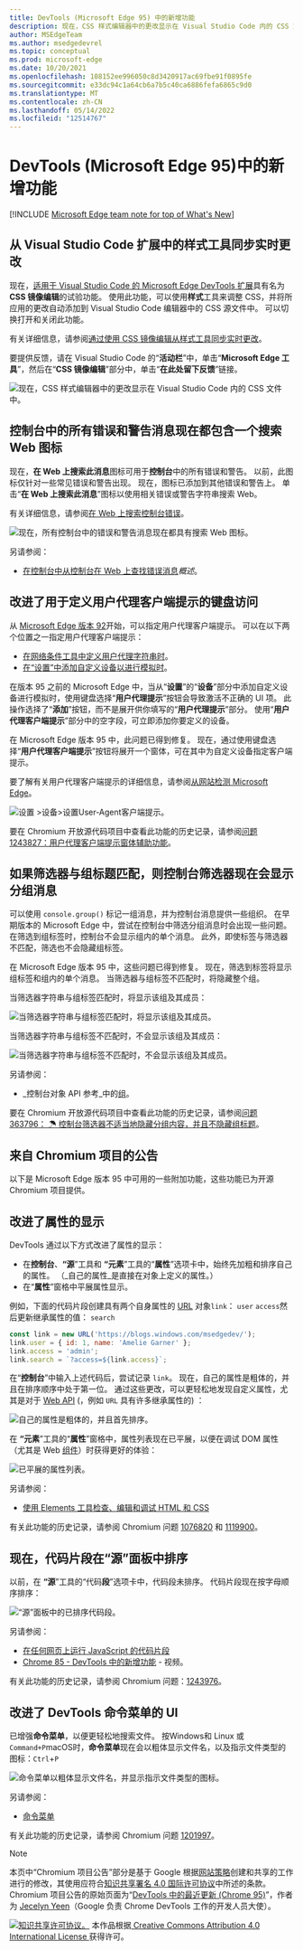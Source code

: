 ```yaml
---
title: DevTools (Microsoft Edge 95) 中的新增功能
description: 现在，CSS 样式编辑器中的更改显示在 Visual Studio Code 内的 CSS 文件中。  所有控制台错误和警告现在都包含一个搜索 Web 图标。  改进了用于定义用户代理客户端提示的键盘访问。  改进了控制台中分组消息的筛选。
author: MSEdgeTeam
ms.author: msedgedevrel
ms.topic: conceptual
ms.prod: microsoft-edge
ms.date: 10/20/2021
ms.openlocfilehash: 108152ee996050c8d3420917ac69fbe91f0895fe
ms.sourcegitcommit: e33dc94c1a64cb6a7b5c40ca6886fefa6865c9d0
ms.translationtype: MT
ms.contentlocale: zh-CN
ms.lasthandoff: 05/14/2022
ms.locfileid: "12514767"
---
```

# <a name="whats-new-in-devtools-microsoft-edge-95"></a>DevTools (Microsoft Edge 95)中的新增功能

[!INCLUDE [Microsoft Edge team note for top of What's New](../../includes/edge-whats-new-note.md)]


<!-- ====================================================================== -->
## <a name="sync-live-changes-from-the-styles-tool-in-the-visual-studio-code-extension"></a>从 Visual Studio Code 扩展中的样式工具同步实时更改

<!-- Title: CSS Mirror Editing in Visual Studio Code -->
<!-- Subtitle: Changes in the CSS Styles editor now show up in your CSS files inside Visual Studio Code. -->

现在，[适用于 Visual Studio Code 的 Microsoft Edge DevTools 扩展](https://marketplace.visualstudio.com/items?itemName=ms-edgedevtools.vscode-edge-devtools)具有名为 **CSS 镜像编辑**的试验功能。  使用此功能，可以使用**样式**工具来调整 CSS，并将所应用的更改自动添加到 Visual Studio Code 编辑器中的 CSS 源文件中。  可以切换打开和关闭此功能。

有关详细信息，请参阅[通过使用 CSS 镜像编辑从样式工具同步实时更改](../../../../visual-studio-code/microsoft-edge-devtools-extension.md#syncing-live-changes-from-the-styles-tool-by-using-css-mirror-editing)。

要提供反馈，请在 Visual Studio Code 的“**活动栏**”中，单击“**Microsoft Edge 工具**”，然后在“**CSS 镜像编辑**”部分中，单击“**在此处留下反馈**”链接。

![现在，CSS 样式编辑器中的更改显示在 Visual Studio Code 内的 CSS 文件中。](../../media/2021/10/css-mirror-editing-button.msft.png)


<!-- ====================================================================== -->
## <a name="all-error-and-warning-messages-in-the-console-now-have-a-search-web-icon"></a>控制台中的所有错误和警告消息现在都包含一个搜索 Web 图标

<!-- Title: All console errors and warnings now have a Search Web icon -->
<!-- Subtitle: You can now search for any of your console errors and warnings right from DevTools. -->

现在，**在 Web 上搜索此消息**图标可用于**控制台**中的所有错误和警告。  以前，此图标仅针对一些常见错误和警告出现。  现在，图标已添加到其他错误和警告上。  单击“**在 Web 上搜索此消息**”图标以使用相关错误或警告字符串搜索 Web。

有关详细信息，请参阅[在 Web 上搜索控制台错误](../09/devtools.md#search-for-console-errors-on-the-web)。
<!-- todo: cover in regular doc -->

![现在，所有控制台中的错误和警告消息现在都具有搜索 Web 图标。](../../media/2021/10/console-message-search-web-button.png)

另请参阅：
* [在控制台中从控制台在 Web 上查找错误消息](../../../console/index.md#look-up-error-messages-on-the-web-from-the-console)_概述_。


<!-- ====================================================================== -->
## <a name="improved-keyboard-access-for-defining-user-agent-client-hints"></a>改进了用于定义用户代理客户端提示的键盘访问

<!-- Title: Improved keyboard access when navigating to User agent client hints in Settings -->
<!-- Subtitle: When adding a custom device to emulate in DevTools, you can now expand the User agent client hints section more easily. -->

从 [Microsoft Edge 版本 92](../05/devtools.md#user-agent-client-hints-for-devices-in-the-network-conditions-tab)开始，可以指定用户代理客户端提示。  可以在以下两个位置之一指定用户代理客户端提示：

*  [在网络条件工具中定义用户代理字符串时](../../../device-mode/override-user-agent.md)。
*  [在“设置”中添加自定义设备以进行模拟时](../../../device-mode/index.md#add-a-custom-mobile-device)。

在版本 95 之前的 Microsoft Edge 中，当从“**设置**”的“**设备**”部分中添加自定义设备进行模拟时，使用键盘选择“**用户代理提示**”按钮会导致激活不正确的 UI 项。  此操作选择了“**添加**”按钮，而不是展开供你填写的“**用户代理提示**”部分。  使用“**用户代理客户端提示**”部分中的空字段，可立即添加你要定义的设备。

在 Microsoft Edge 版本 95 中，此问题已得到修复。  现在，通过使用键盘选择“**用户代理客户端提示**”按钮将展开一个窗体，可在其中为自定义设备指定客户端提示。

要了解有关用户代理客户端提示的详细信息，请参阅[从网站检测 Microsoft Edge](../../../../web-platform/user-agent-guidance.md#user-agent-client-hints)。

![设置 >设备>设置User-Agent客户端提示。](../../media/2021/10/keyboard-define-ua-client-hints.png)

要在 Chromium 开放源代码项目中查看此功能的历史记录，请参阅[问题 1243827：用户代理客户端提示窗体辅助功能](https://bugs.chromium.org/p/chromium/issues/detail?id=1243827)。


<!-- ====================================================================== -->
## <a name="console-filters-now-display-grouped-messages-if-the-filter-matches-the-group-title"></a>如果筛选器与组标题匹配，则控制台筛选器现在会显示分组消息

<!-- Title: Improved filtering for grouped messages in the Console -->
<!-- Subtitle: Filters in the Console is now more intuitive, displaying grouped messages only when the filter matches the group label. -->

可以使用 `console.group()` 标记一组消息，并为控制台消息提供一些组织。  在早期版本的 Microsoft Edge 中，尝试在控制台中筛选分组消息时会出现一些问题。  在筛选到组标签时，控制台不会显示组内的单个消息。  此外，即使标签与筛选器不匹配，筛选也不会隐藏组标签。

在 Microsoft Edge 版本 95 中，这些问题已得到修复。  现在，筛选到标签将显示组标签和组内的单个消息。  当筛选器与组标签不匹配时，将隐藏整个组。

当筛选器字符串与组标签匹配时，将显示该组及其成员：

![当筛选器字符串与组标签匹配时，将显示该组及其成员。](../../media/2021/10/filter-matches-group-label.png)

当筛选器字符串与组标签不匹配时，不会显示该组及其成员：

![当筛选器字符串与组标签不匹配时，不会显示该组及其成员。](../../media/2021/10/filter-matches-group-label-asdf.png)

另请参阅：
* _控制台对象 API 参考_中的[组](../../../../devtools-guide-chromium/console/api.md#group)。

要在 Chromium 开放源代码项目中查看此功能的历史记录，请参阅[问题 363796： ☂ 控制台筛选器不适当地隐藏分组内容，并且不隐藏组标题](https://bugs.chromium.org/p/chromium/issues/detail?id=363796)。


<!-- ====================================================================== -->
## <a name="announcements-from-the-chromium-project"></a>来自 Chromium 项目的公告

以下是 Microsoft Edge 版本 95 中可用的一些附加功能，这些功能已为开源 Chromium 项目提供。


<!-- ====================================================================== -->
## <a name="improved-the-display-of-properties"></a>改进了属性的显示

<!-- Chromium What's New entry: [Improved the display of properties](https://developer.chrome.com/blog/new-in-devtools-95/#properties) at _What's New in DevTools (Chrome 95)_. -->

DevTools 通过以下方式改进了属性的显示：
*  在**控制台**、**“源**”工具和 **“元素**”工具的“**属性**”选项卡中，始终先加粗和排序自己的属性。  （_自己的属性_是直接在对象上定义的属性。）
*  在“**属性**”窗格中平展属性显示。

例如，下面的代码片段创建具有两个自身属性的 [URL](https://developer.mozilla.org/docs/Web/API/URL) 对象`link`： `user` `access`然后更新继承属性的值： `search`

```javascript
const link = new URL('https://blogs.windows.com/msedgedev/');
link.user = { id: 1, name: 'Amelie Garner' };
link.access = 'admin';
link.search = `?access=${link.access}`;
```

在“**控制台**”中输入上述代码后，尝试记录 `link`。  现在，自己的属性是粗体的，并且在排序顺序中处于第一位。  通过这些更改，可以更轻松地发现自定义属性，尤其是对于 [Web API](https://developer.mozilla.org/docs/Web/API) (，例如 `URL` 具有许多继承属性的) ：

![自己的属性是粗体的，并且首先排序。](../../media/2021/10/improved-display-properties.png)

在 **“元素**”工具的“**属性**”窗格中，属性列表现在已平展，以便在调试 DOM 属性（尤其是 Web [组件](https://www.webcomponents.org/introduction)）时获得更好的体验：

![已平展的属性列表。](../../media/2021/10/flattened-list-of-properties.png)

另请参阅：
* [使用 Elements 工具检查、编辑和调试 HTML 和 CSS](../../../elements-tool/elements-tool.md)
<!-- todo: link to an Elements > Properties ui doc'n?  try FTS repo **Properties** - not really found -->

有关此功能的历史记录，请参阅 Chromium 问题 [1076820](https://crbug.com/1076820) 和 [1119900](https://crbug.com/1119900)。


<!-- ====================================================================== -->
## <a name="snippets-are-now-sorted-in-the-sources-panel"></a>现在，代码片段在“源”面板中排序

<!-- Chromium What's New entry: [Sort snippets in the Sources panel](https://developer.chrome.com/blog/new-in-devtools-95/#snippets) at _What's New in DevTools (Chrome 95)_. -->

以前，在 **“源**”工具的“代码**段**”选项卡中，代码段未排序。  代码片段现在按字母顺序排序：

![“源”面板中的已排序代码段。](../../media/2021/10/snippets-sorted-alphbetically.png)

另请参阅：
* [在任何网页上运行 JavaScript 的代码片段](../../../javascript/snippets.md)
* [Chrome 85 - DevTools 中的新增功能](https://youtu.be/NOal2gTzftI?t=176) - 视频。

有关此功能的历史记录，请参阅 Chromium 问题：[1243976](https://crbug.com/1243976)。


<!-- ====================================================================== -->
## <a name="improved-ui-for-devtools-command-menu"></a>改进了 DevTools 命令菜单的 UI

<!-- Chromium What's New entry: [Improved UI for DevTools command menu](https://developer.chrome.com/blog/new-in-devtools-95/#command-menu) at _What's New in DevTools (Chrome 95)_. -->

已增强**命令菜单**，以便更轻松地搜索文件。  按Windows和 Linux 或`Command+P`macOS时，**命令菜单**现在会以粗体显示文件名，以及指示文件类型的图标：`Ctrl`+`P`

![命令菜单以粗体显示文件名，并显示指示文件类型的图标。](../../media/2021/10/command-menu-filenames-bold-icons.png)

另请参阅：
* [命令菜单](../../../command-menu/index.md)

有关此功能的历史记录，请参阅 Chromium 问题 [1201997](https://crbug.com/1201997)。 


<!-- ====================================================================== -->
> [!NOTE]
> 本页中“Chromium 项目公告”部分是基于 Google 根据[网站策略](https://developers.google.com/terms/site-policies)创建和共享的工作进行的修改，其使用应符合[知识共享署名 4.0 国际许可协议](https://creativecommons.org/licenses/by/4.0)中所述的条款。  Chromium 项目公告的原始页面为“[DevTools 中的最近更新 (Chrome 95)](https://developer.chrome.com/blog/new-in-devtools-95)”，作者为 [Jecelyn Yeen](https://developers.google.com/web/resources/contributors#jecelynyeen)（Google 负责 Chrome DevTools 工作的开发人员大使）。

[![知识共享许可协议。](https://i.creativecommons.org/l/by/4.0/88x31.png)](https://creativecommons.org/licenses/by/4.0)
本作品根据[ Creative Commons Attribution 4.0 International License ](https://creativecommons.org/licenses/by/4.0)获得许可。
